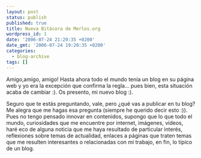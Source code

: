 ```yaml
---
layout: post
status: publish
published: true
title: Nueva Bitácora de Merlos.org
wordpress_id: 1
date: '2006-07-24 21:20:35 +0200'
date_gmt: '2006-07-24 19:20:35 +0200'
categories:
  - blog-archive
tags: []
---
```

<p>Amigo,amigo, amigo! Hasta ahora todo el mundo tenía un blog en su página web y yo era la excepción que confirma la regla... pues bien, esta situación acaba de cambiar :). Os presento, mi nuevo blog :).</p>

<p>Seguro que te estás preguntando, vale, pero ¿qué vas a publicar en tu blog? Me alegra que me hagas esa pregunta (siempre he querido decir esto :)). Pues no tengo pensado innovar en contenidos, supongo que lo que todo el mundo, curiosidades que me encuentre por internet, imágenes, vídeos, haré eco de alguna noticia que me haya resultado de particular interés, reflexiones sobre temas de actualidad, enlaces a páginas que traten temas que me resulten interesantes o relacionadas con mi trabajo, en fin, lo típico de un blog.<br clear="all" /></p>
